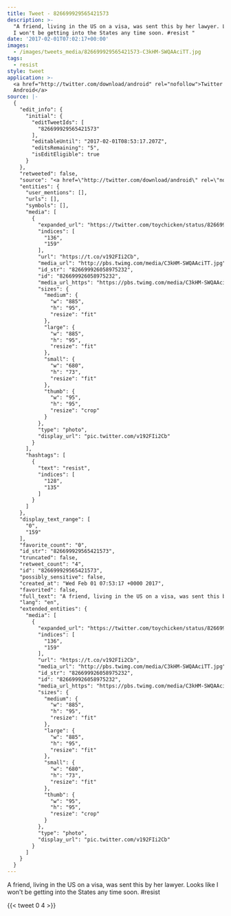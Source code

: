 ```yaml
---
title: Tweet - 826699929565421573
description: >-
  "A friend, living in the US on a visa, was sent this by her lawyer. Looks like
  I won't be getting into the States any time soon. #resist "
date: '2017-02-01T07:02:17+00:00'
images:
  - /images/tweets_media/826699929565421573-C3kHM-SWQAAciTT.jpg
tags:
  - resist
style: tweet
application: >-
  <a href="http://twitter.com/download/android" rel="nofollow">Twitter for
  Android</a>
source: |-
  {
    "edit_info": {
      "initial": {
        "editTweetIds": [
          "826699929565421573"
        ],
        "editableUntil": "2017-02-01T08:53:17.207Z",
        "editsRemaining": "5",
        "isEditEligible": true
      }
    },
    "retweeted": false,
    "source": "<a href=\"http://twitter.com/download/android\" rel=\"nofollow\">Twitter for Android</a>",
    "entities": {
      "user_mentions": [],
      "urls": [],
      "symbols": [],
      "media": [
        {
          "expanded_url": "https://twitter.com/toychicken/status/826699929565421573/photo/1",
          "indices": [
            "136",
            "159"
          ],
          "url": "https://t.co/v192FIi2Cb",
          "media_url": "http://pbs.twimg.com/media/C3kHM-SWQAAciTT.jpg",
          "id_str": "826699926058975232",
          "id": "826699926058975232",
          "media_url_https": "https://pbs.twimg.com/media/C3kHM-SWQAAciTT.jpg",
          "sizes": {
            "medium": {
              "w": "885",
              "h": "95",
              "resize": "fit"
            },
            "large": {
              "w": "885",
              "h": "95",
              "resize": "fit"
            },
            "small": {
              "w": "680",
              "h": "73",
              "resize": "fit"
            },
            "thumb": {
              "w": "95",
              "h": "95",
              "resize": "crop"
            }
          },
          "type": "photo",
          "display_url": "pic.twitter.com/v192FIi2Cb"
        }
      ],
      "hashtags": [
        {
          "text": "resist",
          "indices": [
            "128",
            "135"
          ]
        }
      ]
    },
    "display_text_range": [
      "0",
      "159"
    ],
    "favorite_count": "0",
    "id_str": "826699929565421573",
    "truncated": false,
    "retweet_count": "4",
    "id": "826699929565421573",
    "possibly_sensitive": false,
    "created_at": "Wed Feb 01 07:53:17 +0000 2017",
    "favorited": false,
    "full_text": "A friend, living in the US on a visa, was sent this by her lawyer. Looks like I won't be getting into the States any time soon. #resist https://t.co/v192FIi2Cb",
    "lang": "en",
    "extended_entities": {
      "media": [
        {
          "expanded_url": "https://twitter.com/toychicken/status/826699929565421573/photo/1",
          "indices": [
            "136",
            "159"
          ],
          "url": "https://t.co/v192FIi2Cb",
          "media_url": "http://pbs.twimg.com/media/C3kHM-SWQAAciTT.jpg",
          "id_str": "826699926058975232",
          "id": "826699926058975232",
          "media_url_https": "https://pbs.twimg.com/media/C3kHM-SWQAAciTT.jpg",
          "sizes": {
            "medium": {
              "w": "885",
              "h": "95",
              "resize": "fit"
            },
            "large": {
              "w": "885",
              "h": "95",
              "resize": "fit"
            },
            "small": {
              "w": "680",
              "h": "73",
              "resize": "fit"
            },
            "thumb": {
              "w": "95",
              "h": "95",
              "resize": "crop"
            }
          },
          "type": "photo",
          "display_url": "pic.twitter.com/v192FIi2Cb"
        }
      ]
    }
  }
---
```

A friend, living in the US on a visa, was sent this by her lawyer. Looks like I won't be getting into the States any time soon. #resist 
    
{{< tweet 0 4 >}}
    
